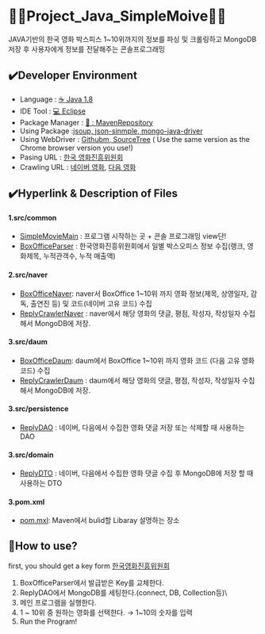 # 👩‍💻Project_Java_SimpleMoive👩‍💻
JAVA기반의 한국 영화 박스피스 1~10위까지의 정보를 파싱 및 크롤링하고 MongoDB저장 후 사용자에게 정보를 전달해주는 콘솔프로그래밍


## :heavy_check_mark:Developer Environment
  
  - Language : [:coffee: Java 1.8](#getting-started)
  - IDE Tool : [:computer: Eclipse](#running-the-tests)
  - Package Manager : [🔗 : MavenRepository ](#deployment)
  - Using Package :[jsoup, json-sinmple, mongo-java-driver](#built-with)
  - Using WebDriver : [Githubm, SourceTree](#built-with) ( Use the same version as the Chrome browser version you use!)
  - Pasing URL : [한국 영화진흥위원회](http://www.kobis.or.kr/kobisopenapi/homepg/main/main.do)
  - Crawling URL :  [네이버 영화](https://movie.naver.com/),
                    [다음 영화](http://ticket2.movie.daum.net/Movie/MovieRankList.aspx)
  
## :heavy_check_mark:Hyperlink & Description of Files
#### 1.src/common
  - [SimpleMovieMain](https://github.com/haetsalshin/Project_Java_SimpleMoive/blob/master/MovieUniverse/src/common/SimpleMovieMain.java) : 프로그램 시작하는 곳 + 콘솔 프로그래밍 view단!
  - [BoxOfficeParser](https://github.com/haetsalshin/Project_Java_SimpleMoive/blob/master/MovieUniverse/src/common/BoxOfficeParser.java) : 한국영화진흥위원회에서 일별 박스오피스 정보 수집(랭크, 영화제목, 누적관객수, 누적 매출액)

#### 2.src/naver
  - [BoxOfficeNaver](https://github.com/haetsalshin/Project_Java_SimpleMoive/blob/master/MovieUniverse/src/naver/BoxOfficeNaver.java): naver서 BoxOffice 1~10위 까지 영화 정보(제목, 상영일자, 감독, 출연진 등) 및 코드(네이버 고유 코드) 수집
  - [ReplyCrawlerNaver](https://github.com/haetsalshin/Project_Java_SimpleMoive/blob/master/MovieUniverse/src/naver/ReplyCrawlerNaver.java) : naver에서 해당 영화의 댓글, 평점, 작성자, 작성일자 수집해서 MongoDB에 저장.
#### 3.src/daum
  - [BoxOfficeDaum](https://github.com/haetsalshin/Project_Java_SimpleMoive/blob/master/MovieUniverse/src/daum/BoxOfficeDaum.java): daum에서 BoxOffice 1~10위 까지 영화 코드 (다음 고유 영화코드) 수집
  - [ReplyCrawlerDaum](https://github.com/haetsalshin/Project_Java_SimpleMoive/blob/master/MovieUniverse/src/daum/ReplyCrawlerDaum.java) : daum에서 해당 영화의 댓글, 평점, 작성자, 작성일자 수집해서 MongoDB에 저장.
#### 3.src/persistence
  - [ReplyDAO](https://github.com/haetsalshin/Project_Java_SimpleMoive/blob/master/MovieUniverse/src/Persistence/ReplyDAO.java) : 네이버, 다음에서 수집한 영화 댓글 저장 또는 삭제할 때 사용하는 DAO
#### 3.src/domain
  - [ReplyDTO](https://github.com/haetsalshin/Project_Java_SimpleMoive/blob/master/MovieUniverse/src/domain/ReplyDTO.java) : 네이버, 다음에서 수집한 영화 댓글 수집 후 MongoDB에 저장 할 때 사용하는 DTO
#### 3.pom.xml
  - [pom.mxl](https://github.com/haetsalshin/Project_Java_SimpleMoive/blob/master/MovieUniverse/pom.xml): Maven에서 bulid할 Libaray 설명하는 장소

## :speech_balloon:How to use?
  first, you should get a key form [한국영화진흥위원회](http://www.kobis.or.kr/kobisopenapi/homepg/main/main.do)
  
  1. BoxOfficeParser에서 발급받은 Key를 교체한다.
  2. ReplyDAO에서 MongoDB를 세팅한다.(connect, DB, Collection등)\
  3. 메인 프로그램을 실행한다.
  4. 1 ~ 10위 중 원하는 영화를 선택한다. → 1~10의 숫자를 입력
  5. Run the Program!
